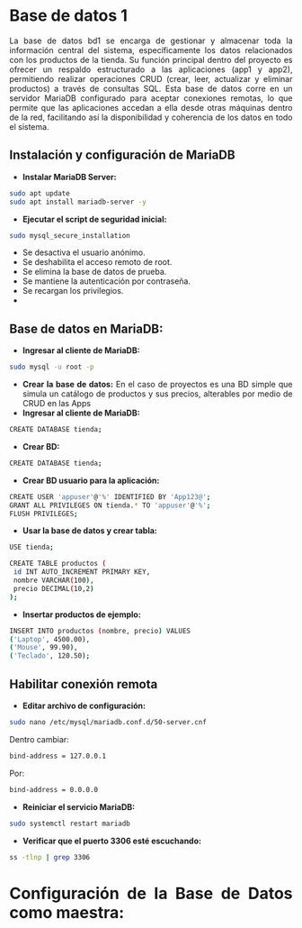 # Base de datos 1

<div align="justify">
La base de datos bd1 se encarga de gestionar y almacenar toda la información central del sistema, específicamente los datos relacionados con los productos de la tienda. Su función principal dentro del proyecto es ofrecer un respaldo estructurado a las aplicaciones (app1 y app2), permitiendo realizar operaciones CRUD (crear, leer, actualizar y eliminar productos) a través de consultas SQL. Esta base de datos corre en un servidor MariaDB configurado para aceptar conexiones remotas, lo que permite que las aplicaciones accedan a ella desde otras máquinas dentro de la red, facilitando así la disponibilidad y coherencia de los datos en todo el sistema.

## **Instalación y configuración de MariaDB**
* **Instalar MariaDB Server:**
```bash
sudo apt update
sudo apt install mariadb-server -y
   ```
* **Ejecutar el script de seguridad inicial:**
```bash
sudo mysql_secure_installation
   ```
- Se desactiva el usuario anónimo.
- Se deshabilita el acceso remoto de root.
- Se elimina la base de datos de prueba.
- Se mantiene la autenticación por contraseña.
- Se recargan los privilegios.
- 
## **Base de datos en MariaDB:**
* **Ingresar al cliente de MariaDB:**
```bash
sudo mysql -u root -p
   ```
* **Crear la base de datos:**
En el caso de proyectos es una BD simple que simula un catálogo de productos y sus precios, alterables por medio de CRUD en las Apps
* **Ingresar al cliente de MariaDB:**
```bash
CREATE DATABASE tienda;
   ```
* **Crear BD:**
```bash
CREATE DATABASE tienda;
   ```
* **Crear BD usuario para la aplicación:**

 ```bash
CREATE USER 'appuser'@'%' IDENTIFIED BY 'App123@';
GRANT ALL PRIVILEGES ON tienda.* TO 'appuser'@'%';
FLUSH PRIVILEGES;
  ```

* **Usar la base de datos y crear tabla:**
 ```bash
USE tienda;

CREATE TABLE productos (
  id INT AUTO_INCREMENT PRIMARY KEY,
  nombre VARCHAR(100),
  precio DECIMAL(10,2)
);

  ```

* **Insertar productos de ejemplo:**
 ```bash
INSERT INTO productos (nombre, precio) VALUES
('Laptop', 4500.00),
('Mouse', 99.90),
('Teclado', 120.50);
  ```

## **Habilitar conexión remota**

* **Editar archivo de configuración:**
 ```bash
sudo nano /etc/mysql/mariadb.conf.d/50-server.cnf
  ```

Dentro cambiar:
 ```bash
bind-address = 127.0.0.1
  ```
Por:
 ```bash
bind-address = 0.0.0.0
  ```

* **Reiniciar el servicio MariaDB:**
 ```bash
sudo systemctl restart mariadb
  ```

* **Verificar que el puerto 3306 esté escuchando:**
 ```bash
ss -tlnp | grep 3306
  ```

# **Configuración de la Base de Datos como maestra:**
</div>
